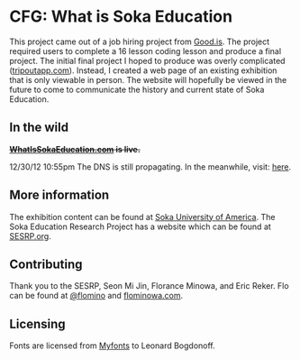 
# CFG: What is Soka Education

This project came out of a job hiring project from [Good.is](http://www.good.is). The project required users to complete a 16 lesson coding lesson and produce a final project. The initial final project I hoped to produce was overly complicated ([tripoutapp.com](www.tripoutapp.com)). Instead, I created a web page of an existing exhibition that is only viewable in person. The website will hopefully be viewed in the future to come to communicate the history and current state of Soka Education.

## In the wild
~~**[WhatIsSokaEducation.com](http://www.whatissokaeducation.com) is live.**~~ 

12/30/12 10:55pm The DNS is still propagating. In the meanwhile, visit: [here](http://www.cgraffiti.com/whatissokaeducation).

## More information

The exhibition content can be found at [Soka University of America](http://soka.edu). The Soka Education Research Project has a website which can be found at [SESRP.org](www.sesrp.org).


## Contributing

Thank you to the SESRP, Seon Mi Jin, Florance Minowa, and Eric Reker. Flo can be found at [@flomino](https://twitter.com/flomino) and [flominowa.com](http://www.flominowa.com).

## Licensing

Fonts are licensed from [Myfonts](http://myfonts.com) to Leonard Bogdonoff.